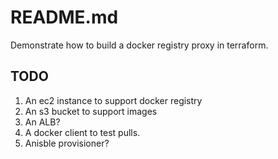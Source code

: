 # README.md
Demonstrate how to build a docker registry proxy in terraform.

## TODO
1. An ec2 instance to support docker registry
1. An s3 bucket to support images
1. An ALB?  
1. A docker client to test pulls.  
1. Anisble provisioner?
